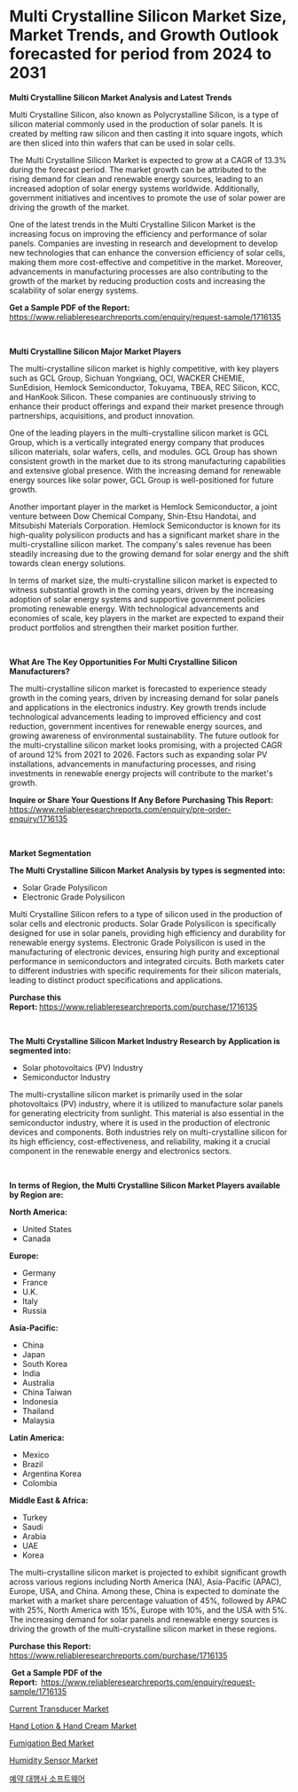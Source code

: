 <p><h1>Multi Crystalline Silicon Market Size, Market Trends, and Growth Outlook forecasted for period from 2024 to 2031</h1></p><p><strong>Multi Crystalline Silicon Market Analysis and Latest Trends</strong></p>
<p><p>Multi Crystalline Silicon, also known as Polycrystalline Silicon, is a type of silicon material commonly used in the production of solar panels. It is created by melting raw silicon and then casting it into square ingots, which are then sliced into thin wafers that can be used in solar cells.</p><p>The Multi Crystalline Silicon Market is expected to grow at a CAGR of 13.3% during the forecast period. The market growth can be attributed to the rising demand for clean and renewable energy sources, leading to an increased adoption of solar energy systems worldwide. Additionally, government initiatives and incentives to promote the use of solar power are driving the growth of the market.</p><p>One of the latest trends in the Multi Crystalline Silicon Market is the increasing focus on improving the efficiency and performance of solar panels. Companies are investing in research and development to develop new technologies that can enhance the conversion efficiency of solar cells, making them more cost-effective and competitive in the market. Moreover, advancements in manufacturing processes are also contributing to the growth of the market by reducing production costs and increasing the scalability of solar energy systems.</p></p>
<p><strong>Get a Sample PDF of the Report:&nbsp;</strong> <a href="https://www.reliableresearchreports.com/enquiry/request-sample/1716135">https://www.reliableresearchreports.com/enquiry/request-sample/1716135</a></p>
<p>&nbsp;</p>
<p><strong>Multi Crystalline Silicon Major Market Players</strong></p>
<p><p>The multi-crystalline silicon market is highly competitive, with key players such as GCL Group, Sichuan Yongxiang, OCI, WACKER CHEMIE, SunEdision, Hemlock Semiconductor, Tokuyama, TBEA, REC Silicon, KCC, and HanKook Silicon. These companies are continuously striving to enhance their product offerings and expand their market presence through partnerships, acquisitions, and product innovation.</p><p>One of the leading players in the multi-crystalline silicon market is GCL Group, which is a vertically integrated energy company that produces silicon materials, solar wafers, cells, and modules. GCL Group has shown consistent growth in the market due to its strong manufacturing capabilities and extensive global presence. With the increasing demand for renewable energy sources like solar power, GCL Group is well-positioned for future growth.</p><p>Another important player in the market is Hemlock Semiconductor, a joint venture between Dow Chemical Company, Shin-Etsu Handotai, and Mitsubishi Materials Corporation. Hemlock Semiconductor is known for its high-quality polysilicon products and has a significant market share in the multi-crystalline silicon market. The company's sales revenue has been steadily increasing due to the growing demand for solar energy and the shift towards clean energy solutions.</p><p>In terms of market size, the multi-crystalline silicon market is expected to witness substantial growth in the coming years, driven by the increasing adoption of solar energy systems and supportive government policies promoting renewable energy. With technological advancements and economies of scale, key players in the market are expected to expand their product portfolios and strengthen their market position further.</p></p>
<p>&nbsp;</p>
<p><strong>What Are The Key Opportunities For Multi Crystalline Silicon Manufacturers?</strong></p>
<p><p>The multi-crystalline silicon market is forecasted to experience steady growth in the coming years, driven by increasing demand for solar panels and applications in the electronics industry. Key growth trends include technological advancements leading to improved efficiency and cost reduction, government incentives for renewable energy sources, and growing awareness of environmental sustainability. The future outlook for the multi-crystalline silicon market looks promising, with a projected CAGR of around 12% from 2021 to 2026. Factors such as expanding solar PV installations, advancements in manufacturing processes, and rising investments in renewable energy projects will contribute to the market's growth.</p></p>
<p><strong>Inquire or Share Your Questions If Any Before Purchasing This Report:</strong> <a href="https://www.reliableresearchreports.com/enquiry/pre-order-enquiry/1716135">https://www.reliableresearchreports.com/enquiry/pre-order-enquiry/1716135</a></p>
<p>&nbsp;</p>
<p><strong>Market Segmentation</strong></p>
<p><strong>The Multi Crystalline Silicon Market Analysis by types is segmented into:</strong></p>
<p><ul><li>Solar Grade Polysilicon</li><li>Electronic Grade Polysilicon</li></ul></p>
<p><p>Multi Crystalline Silicon refers to a type of silicon used in the production of solar cells and electronic products. Solar Grade Polysilicon is specifically designed for use in solar panels, providing high efficiency and durability for renewable energy systems. Electronic Grade Polysilicon is used in the manufacturing of electronic devices, ensuring high purity and exceptional performance in semiconductors and integrated circuits. Both markets cater to different industries with specific requirements for their silicon materials, leading to distinct product specifications and applications.</p></p>
<p><strong>Purchase this Report:&nbsp;</strong><a href="https://www.reliableresearchreports.com/purchase/1716135">https://www.reliableresearchreports.com/purchase/1716135</a></p>
<p>&nbsp;</p>
<p><strong>The Multi Crystalline Silicon Market Industry Research by Application is segmented into:</strong></p>
<p><ul><li>Solar photovoltaics (PV) Industry</li><li>Semiconductor Industry</li></ul></p>
<p><p>The multi-crystalline silicon market is primarily used in the solar photovoltaics (PV) industry, where it is utilized to manufacture solar panels for generating electricity from sunlight. This material is also essential in the semiconductor industry, where it is used in the production of electronic devices and components. Both industries rely on multi-crystalline silicon for its high efficiency, cost-effectiveness, and reliability, making it a crucial component in the renewable energy and electronics sectors.</p></p>
<p>&nbsp;</p>
<p><strong>In terms of Region, the Multi Crystalline Silicon Market Players available by Region are:</strong></p>
<p>
    <p> <strong> North America: </strong>
        <ul>
            <li>United States</li>
            <li>Canada</li>
        </ul>
        </p> 
    <p> <strong> Europe: </strong>
        <ul>
            <li>Germany</li>
            <li>France</li>
            <li>U.K.</li>
            <li>Italy</li>
            <li>Russia</li>
        </ul>
        </p> 
    <p> <strong> Asia-Pacific: </strong>
        <ul>
            <li>China</li>
            <li>Japan</li>
            <li>South Korea</li>
            <li>India</li>
            <li>Australia</li>
            <li>China Taiwan</li>
            <li>Indonesia</li>
            <li>Thailand</li>
            <li>Malaysia</li>
        </ul>
        </p> 
    <p> <strong> Latin America: </strong>
        <ul>
            <li>Mexico</li>
            <li>Brazil</li>
            <li>Argentina Korea</li>
            <li>Colombia</li>
        </ul>
        </p> 
    <p> <strong> Middle East & Africa: </strong>
        <ul>
            <li>Turkey</li>
            <li>Saudi</li>
            <li>Arabia</li>
            <li>UAE</li>
            <li>Korea</li>
        </ul>
    </p>
    </p>
<p><p>The multi-crystalline silicon market is projected to exhibit significant growth across various regions including North America (NA), Asia-Pacific (APAC), Europe, USA, and China. Among these, China is expected to dominate the market with a market share percentage valuation of 45%, followed by APAC with 25%, North America with 15%, Europe with 10%, and the USA with 5%. The increasing demand for solar panels and renewable energy sources is driving the growth of the multi-crystalline silicon market in these regions.</p></p>
<p><strong>Purchase this Report: </strong><a href="https://www.reliableresearchreports.com/purchase/1716135">https://www.reliableresearchreports.com/purchase/1716135</a></p>
<p>&nbsp;<strong>Get a Sample PDF of the Report:&nbsp;&nbsp;</strong><a href="https://www.reliableresearchreports.com/enquiry/request-sample/1716135">https://www.reliableresearchreports.com/enquiry/request-sample/1716135</a></p>
<p><strong></strong></p>
<p><p><a href="https://view.publitas.com/reportprime-1/current-transducer-market-size-furnishes-valuable-information-encompassing-market-share-market-trends-and-projections-spanning-from-2024-to-2031/">Current Transducer Market</a></p><p><a href="https://bubble-tree-ea4.notion.site/Hand-Lotion-Hand-Cream-Market-Size-and-Examines-its-Market-Scope-with-a-Primary-Focus-on-Growth--bad44b0cf2d544838065a471f68b782d">Hand Lotion & Hand Cream Market</a></p><p><a href="https://github.com/sonuprakash1/Market-Research-Report-List-1/blob/main/fumigation-bed-market.md">Fumigation Bed Market</a></p><p><a href="https://view.publitas.com/reportprime-1/humidity-sensor-market-size-and-examines-its-market-scope-with-a-primary-focus-on-growth-opportunities-and-forecasted-trends-spanning-from-2024-to-2031/">Humidity Sensor Market</a></p><p><a href="https://medium.com/@shareneboothestellesvwq36l/%EC%98%88%EC%95%BD-%EB%8C%80%ED%96%89%EC%82%AC-%EC%86%8C%ED%94%84%ED%8A%B8%EC%9B%A8%EC%96%B4-%EC%8B%9C%EC%9E%A5-%EA%B7%9C%EB%AA%A8-cagr-%ED%8A%B8%EB%A0%8C%EB%93%9C-2024-2030-62d4075135e5">예약 대행사 소프트웨어</a></p></p>